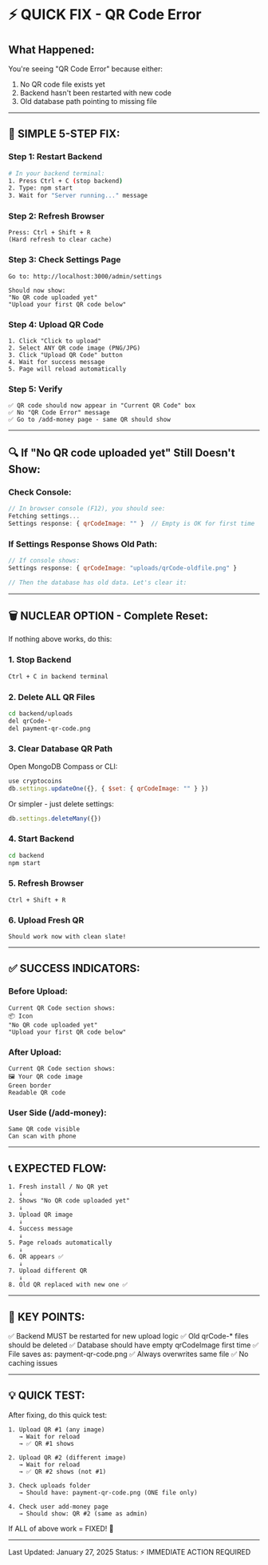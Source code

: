 # ⚡ QUICK FIX - QR Code Error

## What Happened:
You're seeing "QR Code Error" because either:
1. No QR code file exists yet
2. Backend hasn't been restarted with new code
3. Old database path pointing to missing file

---

## 🚀 SIMPLE 5-STEP FIX:

### Step 1: Restart Backend
```bash
# In your backend terminal:
1. Press Ctrl + C (stop backend)
2. Type: npm start
3. Wait for "Server running..." message
```

### Step 2: Refresh Browser
```
Press: Ctrl + Shift + R
(Hard refresh to clear cache)
```

### Step 3: Check Settings Page
```
Go to: http://localhost:3000/admin/settings

Should now show:
"No QR code uploaded yet"
"Upload your first QR code below"
```

### Step 4: Upload QR Code
```
1. Click "Click to upload"
2. Select ANY QR code image (PNG/JPG)
3. Click "Upload QR Code" button
4. Wait for success message
5. Page will reload automatically
```

### Step 5: Verify
```
✅ QR code should now appear in "Current QR Code" box
✅ No "QR Code Error" message
✅ Go to /add-money page - same QR should show
```

---

## 🔍 If "No QR code uploaded yet" Still Doesn't Show:

### Check Console:
```javascript
// In browser console (F12), you should see:
Fetching settings...
Settings response: { qrCodeImage: "" }  // Empty is OK for first time
```

### If Settings Response Shows Old Path:
```javascript
// If console shows:
Settings response: { qrCodeImage: "uploads/qrCode-oldfile.png" }

// Then the database has old data. Let's clear it:
```

---

## 🗑️ NUCLEAR OPTION - Complete Reset:

If nothing above works, do this:

### 1. Stop Backend
```bash
Ctrl + C in backend terminal
```

### 2. Delete ALL QR Files
```bash
cd backend/uploads
del qrCode-*
del payment-qr-code.png
```

### 3. Clear Database QR Path
Open MongoDB Compass or CLI:
```javascript
use cryptocoins
db.settings.updateOne({}, { $set: { qrCodeImage: "" } })
```

Or simpler - just delete settings:
```javascript
db.settings.deleteMany({})
```

### 4. Start Backend
```bash
cd backend
npm start
```

### 5. Refresh Browser
```
Ctrl + Shift + R
```

### 6. Upload Fresh QR
```
Should work now with clean slate!
```

---

## ✅ SUCCESS INDICATORS:

### Before Upload:
```
Current QR Code section shows:
📦 Icon
"No QR code uploaded yet"
"Upload your first QR code below"
```

### After Upload:
```
Current QR Code section shows:
🖼️ Your QR code image
Green border
Readable QR code
```

### User Side (/add-money):
```
Same QR code visible
Can scan with phone
```

---

## 📞 EXPECTED FLOW:

```
1. Fresh install / No QR yet
   ↓
2. Shows "No QR code uploaded yet"
   ↓
3. Upload QR image
   ↓
4. Success message
   ↓
5. Page reloads automatically
   ↓
6. QR appears ✅
   ↓
7. Upload different QR
   ↓
8. Old QR replaced with new one ✅
```

---

## 🎯 KEY POINTS:

✅ Backend MUST be restarted for new upload logic
✅ Old qrCode-* files should be deleted
✅ Database should have empty qrCodeImage first time
✅ File saves as: payment-qr-code.png
✅ Always overwrites same file
✅ No caching issues

---

## 💡 QUICK TEST:

After fixing, do this quick test:

```
1. Upload QR #1 (any image)
   → Wait for reload
   → ✅ QR #1 shows

2. Upload QR #2 (different image)  
   → Wait for reload
   → ✅ QR #2 shows (not #1)

3. Check uploads folder
   → Should have: payment-qr-code.png (ONE file only)

4. Check user add-money page
   → Should show: QR #2 (same as admin)
```

If ALL of above work = FIXED! 🎉

---

Last Updated: January 27, 2025
Status: ⚡ IMMEDIATE ACTION REQUIRED
